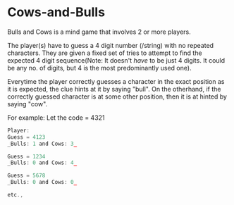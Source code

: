 # Cows-and-Bulls

Bulls and Cows is a mind game that involves 2 or more players.

The player(s) have to guess a 4 digit number (/string) with no repeated characters. They are given a fixed set of tries to attempt to find the expected 4 digit sequence(Note: It doesn't _have_ to be just 4 digits. It could be any no. of digits, but 4 is the most predominantly used one).

Everytime the player correctly guesses a character in the exact position as it is expected, the clue hints at it by saying "bull". On the otherhand, if the correctly guessed character is at some other position, then it is at hinted by saying "cow".

For example:
Let the code = 4321

```javascript
Player:
Guess = 4123
_Bulls: 1 and Cows: 3_

Guess = 1234
_Bulls: 0 and Cows: 4_

Guess = 5678
_Bulls: 0 and Cows: 0_

etc.,
```
